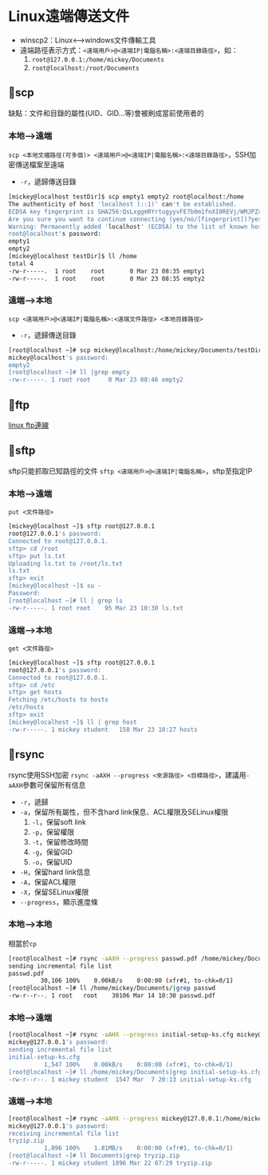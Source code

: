 # Linux遠端傳送文件
- winscp2：Linux<-->windows文件傳輸工具
- 遠端路徑表示方式：`<遠端用戶>@<遠端IP|電腦名稱>:<遠端目錄路徑>`，如：
	1. `root@127.0.0.1:/home/mickey/Documents`
	2. `root@localhost:/root/Documents`

## 🐧scp
缺點：文件和目錄的屬性(UID、GID…等)會被刷成當前使用者的

### 本地-->遠端
`scp <本地文檔路徑(可多個)> <遠端用戶>@<遠端IP|電腦名稱>:<遠端目錄路徑>`，SSH加密傳送檔案至遠端
- `-r`，遞歸傳送目錄
```bash
[mickey@localhost testDir]$ scp empty1 empty2 root@localhost:/home
The authenticity of host 'localhost (::1)' can't be established.
ECDSA key fingerprint is SHA256:QsLxggmRYrtugyyvFE7b0m1fnXI0REVj/WMJPZxQrs8.
Are you sure you want to continue connecting (yes/no/[fingerprint])?yes
Warning: Permanently added 'localhost' (ECDSA) to the list of known hosts.
root@localhost's password:
empty1                                                                      100%    0     0.0KB/s   00:00
empty2                                                                      100%    0     0.0KB/s   00:00
[mickey@localhost testDir]$ ll /home
total 4
-rw-r-----.  1 root    root       0 Mar 23 08:35 empty1
-rw-r-----.  1 root    root       0 Mar 23 08:35 empty2
```

### 遠端-->本地
`scp <遠端用戶>@<遠端IP|電腦名稱>:<遠端文件路徑> <本地目錄路徑>`
- `-r`，遞歸傳送目錄
```bash
[root@localhost ~]# scp mickey@localhost:/home/mickey/Documents/testDir/empty2 /root
mickey@localhost's password:
empty2                                                                      100%    0     0.0KB/s   00:00
[root@localhost ~]# ll |grep empty
-rw-r-----. 1 root root     0 Mar 23 08:46 empty2
```


## 🐧ftp
[linux ftp連線](https://crmne0707.pixnet.net/blog/post/322655646-linux-ftp%e9%80%a3%e7%b7%9a)

## 🐧sftp
sftp只能抓取已知路徑的文件
`sftp <遠端用戶>@<遠端IP|電腦名稱>`，sftp至指定IP

### 本地-->遠端
`put <文件路徑>`
```bash
[mickey@localhost ~]$ sftp root@127.0.0.1
root@127.0.0.1's password:
Connected to root@127.0.0.1.
sftp> cd /root
sftp> put ls.txt
Uploading ls.txt to /root/ls.txt
ls.txt                                                                      100%   95     4.1KB/s   00:00
sftp> exit
[mickey@localhost ~]$ su -
Password:
[root@localhost ~]# ll | grep ls
-rw-r-----. 1 root root    95 Mar 23 10:30 ls.txt
```

### 遠端-->本地
`get <文件路徑>`
```bash
[mickey@localhost ~]$ sftp root@127.0.0.1
root@127.0.0.1's password:
Connected to root@127.0.0.1.
sftp> cd /etc
sftp> get hosts
Fetching /etc/hosts to hosts
/etc/hosts                                                                  100%  158   281.5KB/s   00:00
sftp> exit
[mickey@localhost ~]$ ll | grep host
-rw-r-----. 1 mickey student   158 Mar 23 10:27 hosts
```

## 🐧rsync
rsync使用SSH加密
`rsync -aAXH --progress <來源路徑> <目標路徑>`，建議用`-aAXH`參數可保留所有信息
- `-r`，遞歸
- `-a`，保留所有屬性，但不含hard link保息、ACL權限及SELinux權限
	1. `-l`，保留soft link
	2. `-p`，保留權限
	3. `-t`，保留修改時間
	4. `-g`，保留GID
	5. `-o`，保留UID
- `-H`，保留hard link信息
- `-A`，保留ACL權限
- `-X`，保留SELinux權限
- `--progress`，顯示進度條

### 本地-->本地
相當於`cp`
```bash
[root@localhost ~]# rsync -aAXH --progress passwd.pdf /home/mickey/Documents/
sending incremental file list
passwd.pdf
         30,106 100%    0.00kB/s    0:00:00 (xfr#1, to-chk=0/1)
[root@localhost ~]# ll /home/mickey/Documents/|grep passwd
-rw-r--r--. 1 root   root    30106 Mar 14 10:30 passwd.pdf
```

### 本地-->遠端
```bash
[root@localhost ~]# rsync -aAHX --progress initial-setup-ks.cfg mickey@127.0.0.1:/home/mickey/Documents
mickey@127.0.0.1's password:
sending incremental file list
initial-setup-ks.cfg
          1,547 100%    0.00kB/s    0:00:00 (xfr#1, to-chk=0/1)
[root@localhost ~]# ll /home/mickey/Documents|grep initial-setup-ks.cfg
-rw-r--r--. 1 mickey student  1547 Mar  7 20:13 initial-setup-ks.cfg
```

### 遠端-->本地
```bash
[root@localhost ~]# rsync -aAHX --progress mickey@127.0.0.1:/home/mickey/Documents/tryzip.zip ~/Documents
mickey@127.0.0.1's password:
receiving incremental file list
tryzip.zip
          1,896 100%    1.81MB/s    0:00:00 (xfr#1, to-chk=0/1)
[root@localhost ~]# ll Documents|grep tryzip.zip
-rw-r-----. 1 mickey student 1896 Mar 22 07:29 tryzip.zip
```